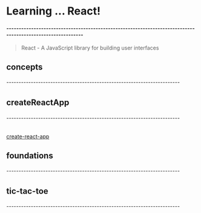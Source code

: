 # Learning ... React!

#### -----------------------------------------------------------------------------------------------------------
> React - A JavaScript library for building user interfaces

## concepts
###### -----------------------------------------------------------------------

## createReactApp
###### -----------------------------------------------------------------------

[create-react-app](https://create-react-app.dev/)

## foundations
###### -----------------------------------------------------------------------

## tic-tac-toe
###### -----------------------------------------------------------------------


